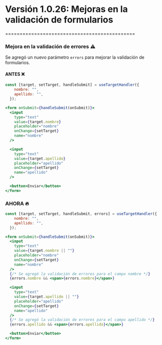 # Versión 1.0.26: Mejoras en la validación de formularios
=============================================

### Mejora en la validación de errores ⚠️

Se agregó un nuevo parámetro `errors` para mejorar la validación de formularios.


#### ANTES ❌

```jsx
const [target, setTarget, handleSubmit] = useTargetHandler({
    nombre: "",
    apellido: "",
  });
```

```jsx
<form onSubmit={handleSubmit(onSubmit)}>
  <input
    type="text"
    value={target.nombre}
    placeholder="nombre"
    onChange={setTarget}
    name="nombre"
  />

  <input
    type="text"
    value={target.apellido}
    placeholder="apellido"
    onChange={setTarget}
    name="apellido"
  />

  <button>Enviar</button>
</form>
```

### AHORA 🔥

```jsx
const [target, setTarget, handleSubmit, errors] = useTargetHandler({
    nombre: "",
    apellido: "",
  });
```


```jsx
<form onSubmit={handleSubmit(onSubmit)}>
  <input
    type="text"
    value={target.nombre || ""}
    placeholder="nombre"
    onChange={setTarget}
    name="nombre"
  />
  {/* Se agregó la validación de errores para el campo nombre */}
  {errors.nombre && <span>{errors.nombre}</span>}

  <input
    type="text"
    value={target.apellido || ""}
    placeholder="apellido"
    onChange={setTarget}
    name="apellido"
  />
  {/* Se agregó la validación de errores para el campo apellido */}
  {errors.apellido && <span>{errors.apellido}</span>}

  <button>Enviar</button>
</form>
```
